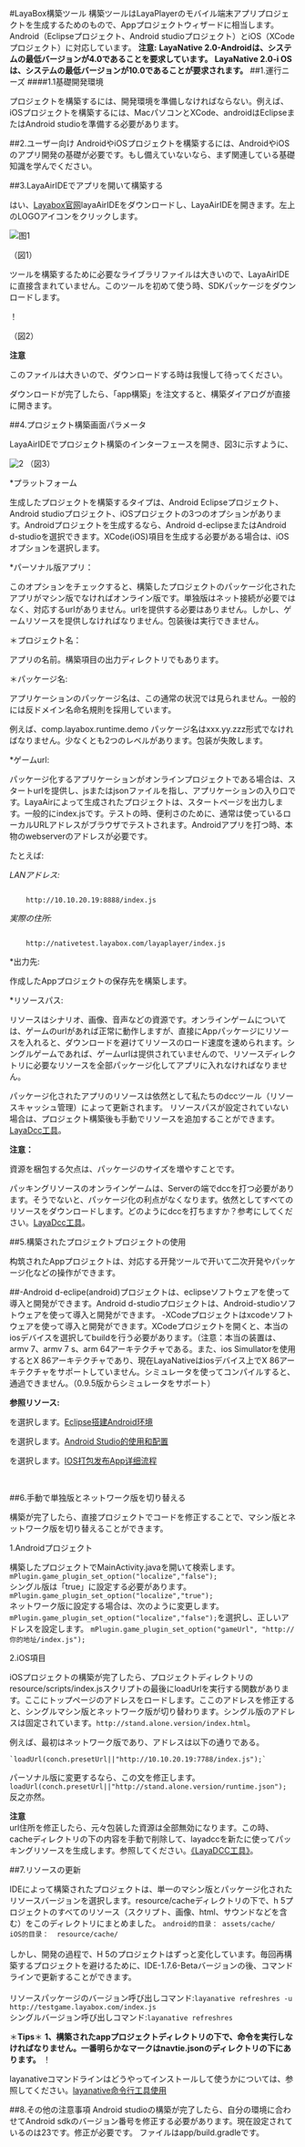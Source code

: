 #LayaBox構築ツール
構築ツールはLayaPlayerのモバイル端末アプリプロジェクトを生成するためのもので、Appプロジェクトウィザードに相当します。Android（Eclipseプロジェクト、Android studioプロジェクト）とiOS（XCodeプロジェクト）に対応しています。
**注意:**
**LayaNative 2.0-Androidは、システムの最低バージョンが4.0であることを要求しています。**
**LayaNative 2.0-i OSは、システムの最低バージョンが10.0であることが要求されます。**
##1.運行ニーズ
####1.1基礎開発環境

プロジェクトを構築するには、開発環境を準備しなければならない。例えば、iOSプロジェクトを構築するには、MacパソコンとXCode、androidはEclipseまたはAndroid studioを準備する必要があります。

##2.ユーザー向け
AndroidやiOSプロジェクトを構築するには、AndroidやiOSのアプリ開発の基礎が必要です。もし備えていないなら、まず関連している基礎知識を学んでください。



##3.LayaAirIDEでアプリを開いて構築する

はい、[Layabox官网](http://localhost/LayaAir2_Auto/Layabox.com)layaAirIDEをダウンロードし、LayaAirIDEを開きます。左上のLOGOアイコンをクリックします。


![图1](1.jpg)

（図1）


ツールを構築するために必要なライブラリファイルは大きいので、LayaAirIDEに直接含まれていません。このツールを初めて使う時、SDKパッケージをダウンロードします。

！[](0.gif)

（図2）

**注意**

このファイルは大きいので、ダウンロードする時は我慢して待ってください。

ダウンロードが完了したら、「app構築」を注文すると、構築ダイアログが直接に開きます。

##4.プロジェクト構築画面パラメータ

LayaAirIDEでプロジェクト構築のインターフェースを開き、図3に示すように、

![2](2.jpg)
（図3）

*プラットフォーム

生成したプロジェクトを構築するタイプは、Android Eclipseプロジェクト、Android studioプロジェクト、iOSプロジェクトの3つのオプションがあります。Androidプロジェクトを生成するなら、Android d-eclipseまたはAndroid d-studioを選択できます。XCode(iOS)項目を生成する必要がある場合は、iOSオプションを選択します。


*パーソナル版アプリ：

このオプションをチェックすると、構築したプロジェクトのパッケージ化されたアプリがマシン版でなければオンライン版です。単独版はネット接続が必要ではなく、対応するurlがありません。urlを提供する必要はありません。しかし、ゲームリソースを提供しなければなりません。包装後は実行できません。

＊プロジェクト名：

アプリの名前。構築項目の出力ディレクトリでもあります。

＊パッケージ名:

アプリケーションのパッケージ名は、この通常の状況では見られません。一般的には反ドメイン名命名規則を採用しています。

例えば、comp.layabox.runtime.demo
パッケージ名はxxx.yy.zzz形式でなければなりません。少なくとも2つのレベルがあります。包装が失敗します。

*ゲームurl:

パッケージ化するアプリケーションがオンラインプロジェクトである場合は、スタートurlを提供し、jsまたはjsonファイルを指し、アプリケーションの入り口です。LayaAirによって生成されたプロジェクトは、スタートページを出力します。一般的にindex.jsです。テストの時、便利さのために、通常は使っているローカルURLアドレスがブラウザでテストされます。Androidアプリを打つ時、本物のwebserverのアドレスが必要です。

たとえば:

*LANアドレス:*


```

    http://10.10.20.19:8888/index.js
```

*実際の住所:*

```

    http://nativetest.layabox.com/layaplayer/index.js
```


*出力先:

作成したAppプロジェクトの保存先を構築します。

*リソースパス:

リソースはシナリオ、画像、音声などの資源です。オンラインゲームについては、ゲームのurlがあれば正常に動作しますが、直接にAppパッケージにリソースを入れると、ダウンロードを避けてリソースのロード速度を速められます。シングルゲームであれば、ゲームurlは提供されていませんので、リソースディレクトリに必要なリソースを全部パッケージ化してアプリに入れなければなりません。

パッケージ化されたアプリのリソースは依然として私たちのdccツール（リソースキャッシュ管理）によって更新されます。
リソースパスが設定されていない場合は、プロジェクト構築後も手動でリソースを追加することができます。[LayaDcc工具](https://ldc.layabox.com/doc2/?nav=zh-as-6-2-0)。


   **注意：**  

資源を梱包する欠点は、パッケージのサイズを増やすことです。

パッキングリソースのオンラインゲームは、Serverの端でdccを打つ必要があります。そうでないと、パッケージ化の利点がなくなります。依然としてすべてのリソースをダウンロードします。どのようにdccを打ちますか？参考にしてください。[LayaDcc工具](https://ldc.layabox.com/doc2/?nav=zh-as-6-2-0)。



##5.構築されたプロジェクトプロジェクトの使用

构筑されたAppプロジェクトは、対応する开発ツールで开いて二次开発やパッケージ化などの操作ができます。

##-Android d-eclipe(android)プロジェクトは、eclipseソフトウェアを使って導入と開発ができます。Android d-studioプロジェクトは、Android-studioソフトウェアを使って導入と開発ができます。
-XCodeプロジェクトはxcodeソフトウェアを使って導入と開発ができます。XCodeプロジェクトを開くと、本当のiosデバイスを選択してbuildを行う必要があります。（注意：本当の装置は、armv 7、armv 7 s、arm 64アーキテクチャである。また、ios Simullatorを使用するとX 86アーキテクチャであり、現在LayaNativeはiosデバイス上でX 86アーキテクチャをサポートしていません。シミュレータを使ってコンパイルすると、通過できません。（0.9.5版からシミュレータをサポート）



**参照リソース:**

を選択します。[Eclipse搭建Android环境](https://github.com/layabox/layaair-doc/tree/master/Chinese/LayaNative/setUpAndroidEnvironment_Eclipse)

を選択します。[Android Studio的使用和配置](https://github.com/layabox/layaair-doc/tree/master/Chinese/LayaNative/AndroidStudio_ConfigurationAndApplication)

を選択します。[IOS打包发布App详细流程](https://github.com/layabox/layaair-doc/tree/master/Chinese/LayaNative/packagingReleases_IOS)

​

##6.手動で単独版とネットワーク版を切り替える

構築が完了したら、直接プロジェクトでコードを修正することで、マシン版とネットワーク版を切り替えることができます。

1.Androidプロジェクト

構築したプロジェクトでMainActivity.javaを開いて検索します。`mPlugin.game_plugin_set_option("localize","false");`  
シングル版は「true」に設定する必要があります。`mPlugin.game_plugin_set_option("localize","true");`  
ネットワーク版に設定する場合は、次のように変更します。`mPlugin.game_plugin_set_option("localize","false");`を選択し、正しいアドレスを設定します。
     `mPlugin.game_plugin_set_option("gameUrl", "http://你的地址/index.js");`


2.iOS項目

iOSプロジェクトの構築が完了したら、プロジェクトディレクトリのresource/scripts/index.jsスクリプトの最後にloadUrlを実行する関数があります。ここにトップページのアドレスをロードします。ここのアドレスを修正すると、シングルマシン版とネットワーク版が切り替わります。シングル版のアドレスは固定されています。`http://stand.alone.version/index.html`。

例えば、最初はネットワーク版であり、アドレスは以下の通りである。


    `loadUrl(conch.presetUrl||"http://10.10.20.19:7788/index.js");`   
パーソナル版に変更するなら、この文を修正します。
    `loadUrl(conch.presetUrl||"http://stand.alone.version/runtime.json");`  
   反之亦然。  


   **注意**   
url住所を修正したら、元々包装した資源は全部無効になります。この時、cacheディレクトリの下の内容を手動で削除して、layadccを新たに使ってパッキングリソースを生成します。参照してください。[《LayaDCC工具》](https://ldc.layabox.com/doc2/?nav=zh-as-6-2-0)。

##7.リソースの更新

IDEによって構築されたプロジェクトは、単一のマシン版とパッケージ化されたリソースバージョンを選択します。resource/cacheディレクトリの下で、h 5プロジェクトのすべてのリソース（スクリプト、画像、html、サウンドなどを含む）をこのディレクトリにまとめました。
``android的目录： assets/cache/  ``<br>``iOS的目录：  resource/cache/  ``<br><br>しかし、開発の過程で、H 5のプロジェクトはずっと変化しています。毎回再構築するプロジェクトを避けるために、IDE-1.7.6-Betaバージョンの後、コマンドラインで更新することができます。<br><br>リソースパッケージのバージョン呼び出しコマンド:``layanative refreshres -u http://testgame.layabox.com/index.js``<br>シングルバージョン呼び出しコマンド:``layanative refreshres``

＊**Tips**＊
**1、構築されたappプロジェクトディレクトリの下で、命令を実行しなければなりません。一番明らかなマークはnavtie.jsonのディレクトリの下にあります。**
！[](3.jpg)

layanativeコマンドラインはどうやってインストールして使うかについては、参照してください。[layanative命令行工具使用](https://ldc.layabox.com/doc2/?nav=zh-as-6-3-0)


##8.その他の注意事項
Android studioの構築が完了したら、自分の環境に合わせてAndroid sdkのバージョン番号を修正する必要があります。現在設定されているのは23です。修正が必要です。
ファイルはapp/build.gradleです。